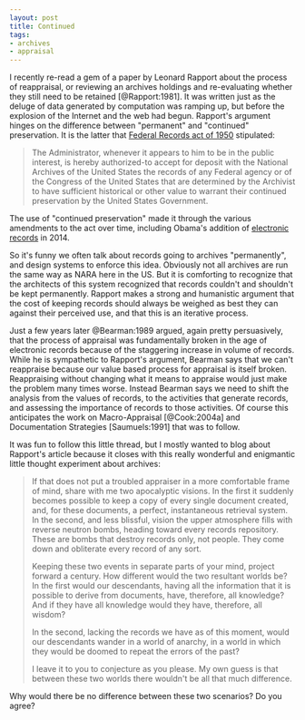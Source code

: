 ```yaml
---
layout: post
title: Continued
tags:
- archives
- appraisal
---
```


I recently re-read a gem of a paper by Leonard Rapport about the process of
reappraisal, or reviewing an archives holdings and re-evaluating whether they
still need to be retained [@Rapport:1981]. It was written just as the deluge of
data generated by computation was ramping up, but before the explosion of the
Internet and the web had begun. Rapport's argument hinges on the difference
between "permanent" and "continued" preservation. It is the latter that [Federal
Records act of 1950] stipulated:

> The Administrator, whenever it appears to him to be in the public interest,
> is hereby authorized-to accept for deposit with the National Archives of the
> United States the records of any Federal agency or of the Congress of the 
> United States that are determined by the Archivist to have sufficient 
> historical or other value to warrant their continued preservation by the 
> United States Government.

The use of "continued preservation" made it through the various amendments to
the act over time, including Obama's addition of [electronic records] in 2014.

So it's funny we often talk about records going to archives "permanently", and
design systems to enforce this idea. Obviously not all archives are run the same
way as NARA here in the US.  But it is comforting to recognize that the
architects of this system recognized that records couldn't and shouldn't be kept
permanently. Rapport makes a strong and humanistic argument that the cost of
keeping records should always be weighed as best they can against their
perceived use, and that this is an iterative process.

Just a few years later @Bearman:1989 argued, again pretty persuasively, that the
process of appraisal was fundamentally broken in the age of electronic records
because of the staggering increase in volume of records. While he is sympathetic
to Rapport's argument, Bearman says that we can't reappraise because our value
based process for appraisal is itself broken. Reappraising without changing what
it means to appraise would just make the problem many times worse. Instead
Bearman says we need to shift the analysis from the values of records, to the
activities that generate records, and assessing the importance of records to
those activities. Of course this anticipates the work on Macro-Appraisal
[@Cook:2004a] and Documentation Strategies [Saumuels:1991] that was to follow.

It was fun to follow this little thread, but I mostly wanted to blog about
Rapport's article because it closes with this really wonderful and enigmantic
little thought experiment about archives:

> If that does not put a troubled appraiser in a more comfortable frame of
> mind, share with me two apocalyptic visions. In the first it suddenly 
> becomes possible to keep a copy of every single document created, and, 
> for these documents, a perfect, instantaneous retrieval system. In the 
> second, and less blissful, vision the upper atmosphere fills with reverse 
> neutron bombs, heading toward every records repository. These are bombs 
> that destroy records only, not people. They come down and obliterate every 
> record of any sort.
> 
> Keeping these two events in separate parts of your mind, project forward a
> century. How different would the two resultant worlds be? In the first would 
> our descendants, having all the information that it is possible to derive 
> from documents, have, therefore, all knowledge? And if they have all knowledge 
> would they have, therefore, all wisdom?
>
> In the second, lacking the records we have as of this moment, would our 
> descendants wander in a world of anarchy, in a world in which they would 
> be doomed to repeat the errors of the past?
>
> I leave it to you to conjecture as you please. My own guess is that 
> between these two worlds there wouldn't be all that much difference.

Why would there be no difference between these two scenarios? Do you agree?

[Federal Records Act of 1950]: https://en.wikipedia.org/wiki/Federal_Records_Act

[electronic records]: https://www.congress.gov/bill/113th-congress/house-bill/1233
